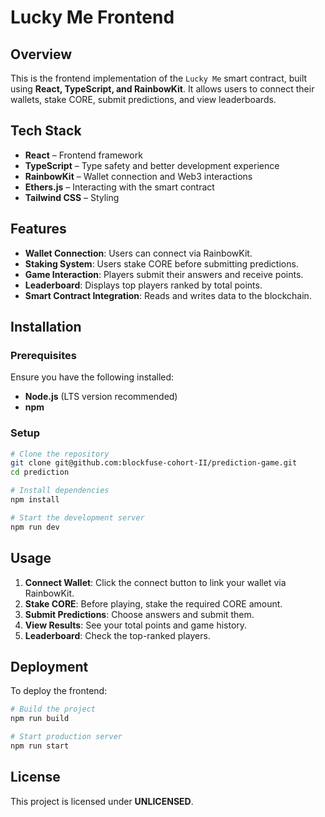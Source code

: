 # Lucky Me Frontend

## Overview
This is the frontend implementation of the `Lucky Me` smart contract, built using **React, TypeScript, and RainbowKit**. It allows users to connect their wallets, stake CORE, submit predictions, and view leaderboards.

## Tech Stack
- **React** – Frontend framework
- **TypeScript** – Type safety and better development experience
- **RainbowKit** – Wallet connection and Web3 interactions
- **Ethers.js** – Interacting with the smart contract
- **Tailwind CSS** – Styling

## Features
- **Wallet Connection**: Users can connect via RainbowKit.
- **Staking System**: Users stake CORE before submitting predictions.
- **Game Interaction**: Players submit their answers and receive points.
- **Leaderboard**: Displays top players ranked by total points.
- **Smart Contract Integration**: Reads and writes data to the blockchain.

## Installation

### Prerequisites
Ensure you have the following installed:
- **Node.js** (LTS version recommended)
- **npm**

### Setup
```sh
# Clone the repository
git clone git@github.com:blockfuse-cohort-II/prediction-game.git
cd prediction

# Install dependencies
npm install

# Start the development server
npm run dev
```

## Usage
1. **Connect Wallet**: Click the connect button to link your wallet via RainbowKit.
2. **Stake CORE**: Before playing, stake the required CORE amount.
3. **Submit Predictions**: Choose answers and submit them.
4. **View Results**: See your total points and game history.
5. **Leaderboard**: Check the top-ranked players.

## Deployment
To deploy the frontend:
```sh
# Build the project
npm run build

# Start production server
npm run start
```

## License
This project is licensed under **UNLICENSED**.


